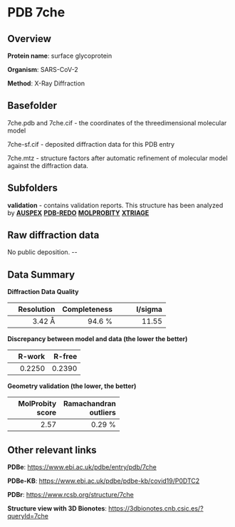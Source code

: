 # PDB 7che

## Overview

**Protein name**: surface glycoprotein

**Organism**: SARS-CoV-2

**Method**: X-Ray Diffraction



## Basefolder

7che.pdb and 7che.cif - the coordinates of the threedimensional molecular model

7che-sf.cif - deposited diffraction data for this PDB entry

7che.mtz - structure factors after automatic refinement of molecular model against the diffraction data.

## Subfolders





**validation** - contains validation reports. This structure has been analyzed by [**AUSPEX**](https://github.com/thorn-lab/coronavirus_structural_task_force/tree/master/pdb/surface_glycoprotein/SARS-CoV-2/7che/validation/auspex) [**PDB-REDO**](https://github.com/thorn-lab/coronavirus_structural_task_force/tree/master/pdb/surface_glycoprotein/SARS-CoV-2/7che/validation/pdb-redo) [**MOLPROBITY**](https://github.com/thorn-lab/coronavirus_structural_task_force/tree/master/pdb/surface_glycoprotein/SARS-CoV-2/7che/validation/molprobity) [**XTRIAGE**](https://github.com/thorn-lab/coronavirus_structural_task_force/blob/master/pdb/surface_glycoprotein/SARS-CoV-2/7che/validation/Xtriage_output.log)  



## Raw diffraction data

No public deposition. --<br> 

## Data Summary
**Diffraction Data Quality**

|   | Resolution | Completeness| I/sigma |
|---|-------------:|----------------:|--------------:|
|   |3.42 Å|94.6  %|<img width=50/>11.55|

**Discrepancy between model and data (the lower the better)**

|   | **R-work**| **R-free**   
|---|-------------:|----------------:|           
||  0.2250|  0.2390|

**Geometry validation (the lower, the better)**

|   |**MolProbity<br>score**| **Ramachandran<br>outliers** 
|---|-------------:|----------------:|
||  2.57|  0.29 %|

 

 



## Other relevant links 
**PDBe**:  https://www.ebi.ac.uk/pdbe/entry/pdb/7che

**PDBe-KB**: https://www.ebi.ac.uk/pdbe/pdbe-kb/covid19/P0DTC2 
 
**PDBr**: https://www.rcsb.org/structure/7che 

**Structure view with 3D Bionotes**: https://3dbionotes.cnb.csic.es/?queryId=7che

